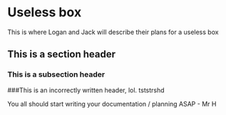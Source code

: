 # Useless box

This is where Logan and Jack will describe their plans for a useless box

## This is a section header

### This is a subsection header

 ###This is an incorrectly written header, lol.
tststrshd   

You all should start writing your documentation / planning ASAP - Mr H
